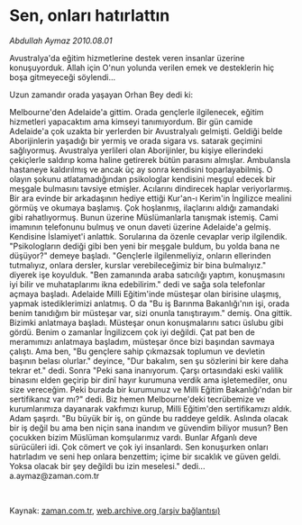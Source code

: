 # Sen, onları hatırlattın

*Abdullah Aymaz 2010.08.01*

<tr><td class="metin" colspan="2" style="padding-top: 20px; padding-left: 5px; ">Avustralya'da eğitim hizmetlerine destek veren insanlar üzerine konuşuyorduk. Allah için O'nun yolunda verilen emek ve desteklerin hiç boşa gitmeyeceği söylendi...</td></tr><tr><td class="metin" colspan="2" style="padding-top: 20px; padding-left: 5px; ">
<div id="haberMetinDiv"><p>
<p>Uzun zamandır orada yaşayan Orhan Bey dedi ki:
<p>Melbourne'den Adelaide'a gittim. Orada gençlerle ilgilenecek, eğitim hizmetleri yapacaktım ama kimseyi tanımıyordum. Bir gün camide Adelaide'a çok uzakta bir yerlerden bir Avustralyalı gelmişti. Geldiği belde Aborijinlerin yaşadığı bir yermiş ve orada sigara vs. satarak geçimini sağlıyormuş. Avustralya yerlileri olan Aborijinler, bu kişiye ellerindeki çekiçlerle saldırıp koma haline getirerek bütün parasını almışlar. Ambulansla hastaneye kaldırılmış ve ancak üç ay sonra kendisini toparlayabilmiş. O olayın şokunu atlatamadığından psikologlar kendisini meşgul edecek bir meşgale bulmasını tavsiye etmişler. Acılarını dindirecek haplar veriyorlarmış. Bir ara evinde bir arkadaşının hediye ettiği Kur'an-ı Kerim'in İngilizce mealini görmüş ve okumaya başlamış. Çok hoşlanmış, ilaçlarını aldığı zamandaki gibi rahatlıyormuş. Bunun üzerine Müslümanlarla tanışmak istemiş. Cami imamının telefonunu bulmuş ve onun daveti üzerine Adelaide'a gelmiş. Kendisine İslamiyet'i anlattık. Sorularına da özenle cevaplar verip ilgilendik. "Psikologların dediği gibi ben yeni bir meşgale buldum, bu yolda bana ne düşüyor?" demeye başladı. "Gençlerle ilgilenmeliyiz, onların ellerinden tutmalıyız, onlara dersler, kurslar verebileceğimiz bir bina bulmalıyız." diyerek işe koyulduk. "Ben zamanında araba satıcılığı yaptım, konuşmasını iyi bilir ve muhataplarımı ikna edebilirim." dedi ve sağa sola telefonlar açmaya başladı. Adelaide Milli Eğitim'inde müsteşar olan birisine ulaşmış, yapmak istediklerimizi anlatmış. O da "Bu iş Barınma Bakanlığı'nın işi, orada benim tanıdığım bir müsteşar var, sizi onunla tanıştırayım." demiş. Ona gittik. Bizimki anlatmaya başladı. Müsteşar onun konuşmalarını satıcı üslubu gibi gördü. Benim o zamanlar İngilizcem çok iyi değildi. Çat pat ben de meramımızı anlatmaya başladım, müsteşar önce bizi başından savmaya çalıştı. Ama ben, "Bu gençlere sahip çıkmazsak toplumun ve devletin başının belası olurlar." deyince, "Dur bakalım, sen şu sözlerini bir kere daha tekrar et." dedi. Sonra "Peki sana inanıyorum. Çarşı ortasındaki eski valilik binasını elden geçirip bir dinî hayır kurumuna verdik ama işletemediler, onu size vereceğim. Peki burada bir kurumunuz ve Milli Eğitim Bakanlığı'ndan bir sertifikanız var mı?" dedi. Biz hemen Melbourne'deki tecrübemize ve kurumlarımıza dayanarak vakfımızı kurup, Milli Eğitim'den sertifikamızı aldık. Adam şaşırdı. "Bu büyük bir iş, on günde bu raddeye geldik. Aslında olacak bir iş değil bu ama ben niçin sana inandım ve güvendim biliyor musun? Ben çocukken bizim Müslüman komşularımız vardı. Bunlar Afganlı deve sürücüleri idi. Çok cömert ve çok iyi insanlardı. Sen konuşurken onları hatırladım ve seni hep onlara benzettim; içime bir sıcaklık ve güven geldi. Yoksa olacak bir şey değildi bu izin meselesi." dedi... a.aymaz@zaman.com.tr</p>
</p></p></div>
<br/></td></tr>

Kaynak: [zaman.com.tr](http://zaman.com.tr/yazar.do?yazino=1011017), [web.archive.org (arşiv bağlantısı)](http://web.archive.org/web/20101012040507/http://www.zaman.com.tr:80/yazar.do?yazino=1011017)
